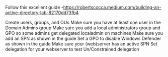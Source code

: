 Follow this excellent guide -https://robertscocca.medium.com/building-an-active-directory-lab-82170dd73fb4

Create users, groups, and OUs
Make sure you have at least one user in the Domain Admins group
Make sure you add a local administrators group and GPO so some admins get delegated localadmin on machines
Make sure you add an SPN as shown in the guide
Set a GPO to disable Windows Defender as shown in the guide
Make sure your (web)server has an active SPN
Set delegation for your webserver to test Un/Constrained delegation

